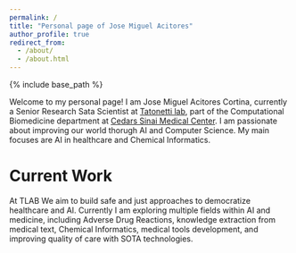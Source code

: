 ```yaml
---
permalink: /
title: "Personal page of Jose Miguel Acitores"
author_profile: true
redirect_from: 
  - /about/
  - /about.html
---
```

{% include base_path %}

Welcome to my personal page! I am Jose Miguel Acitores Cortina, currently a Senior Research Sata Scientist at [Tatonetti lab](http://tatonettilab.org), part of the Computational Biomedicine department at [Cedars Sinai Medical Center](https://www.cedars-sinai.edu/research-education/research/departments-institutes/computational-biomedicine.html). I am passionate about improving our world thorugh AI and Computer Science. My main focuses are AI in healthcare and Chemical Informatics.


Current Work
====== 
At TLAB We aim to build safe and just approaches to democratize healthcare and AI. Currently I am exploring multiple fields within AI and medicine, including Adverse Drug Reactions, knowledge extraction from medical text, Chemical Informatics, medical tools development, and improving quality of care with SOTA technologies.
